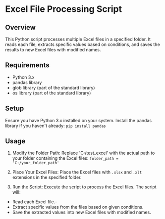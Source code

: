 
# Excel File Processing Script
## Overview
This Python script processes multiple Excel files in a specified folder. It reads each file, extracts specific values based on conditions, and saves the results to new Excel files with modified names.

## Requirements
- Python 3.x
-  pandas library
- glob library (part of the standard library)
- os library (part of the standard library)

## Setup
Ensure you have Python 3.x installed on your system.
Install the pandas library if you haven't already:
`pip install pandas`
## Usage
1. Modify the Folder Path:
Replace 'C:/test_excel' with the actual path to your folder containing the Excel files:
`folder_path = 'C:/your_folder_path'`

2. Place Your Excel Files:
Place the Excel files with `.xlsx` and `.xlt` extensions in the specified folder.

3. Run the Script:
Execute the script to process the Excel files. The script will:

- Read each Excel file.-
-  Extract specific values from the files based on given conditions.
-  Save the extracted values into new Excel files with modified names.
